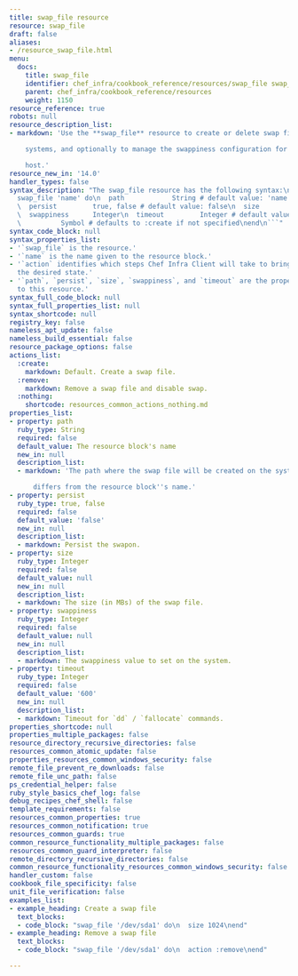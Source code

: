 ```yaml
---
title: swap_file resource
resource: swap_file
draft: false
aliases:
- /resource_swap_file.html
menu:
  docs:
    title: swap_file
    identifier: chef_infra/cookbook_reference/resources/swap_file swap_file
    parent: chef_infra/cookbook_reference/resources
    weight: 1150
resource_reference: true
robots: null
resource_description_list:
- markdown: 'Use the **swap_file** resource to create or delete swap files on Linux

    systems, and optionally to manage the swappiness configuration for a

    host.'
resource_new_in: '14.0'
handler_types: false
syntax_description: "The swap_file resource has the following syntax:\n\n``` ruby\n\
  swap_file 'name' do\n  path            String # default value: 'name' unless specified\n\
  \  persist         true, false # default value: false\n  size            Integer\n\
  \  swappiness      Integer\n  timeout         Integer # default value: 600\n  action\
  \          Symbol # defaults to :create if not specified\nend\n```"
syntax_code_block: null
syntax_properties_list:
- '`swap_file` is the resource.'
- '`name` is the name given to the resource block.'
- '`action` identifies which steps Chef Infra Client will take to bring the node into
  the desired state.'
- '`path`, `persist`, `size`, `swappiness`, and `timeout` are the properties available
  to this resource.'
syntax_full_code_block: null
syntax_full_properties_list: null
syntax_shortcode: null
registry_key: false
nameless_apt_update: false
nameless_build_essential: false
resource_package_options: false
actions_list:
  :create:
    markdown: Default. Create a swap file.
  :remove:
    markdown: Remove a swap file and disable swap.
  :nothing:
    shortcode: resources_common_actions_nothing.md
properties_list:
- property: path
  ruby_type: String
  required: false
  default_value: The resource block's name
  new_in: null
  description_list:
  - markdown: 'The path where the swap file will be created on the system if it

      differs from the resource block''s name.'
- property: persist
  ruby_type: true, false
  required: false
  default_value: 'false'
  new_in: null
  description_list:
  - markdown: Persist the swapon.
- property: size
  ruby_type: Integer
  required: false
  default_value: null
  new_in: null
  description_list:
  - markdown: The size (in MBs) of the swap file.
- property: swappiness
  ruby_type: Integer
  required: false
  default_value: null
  new_in: null
  description_list:
  - markdown: The swappiness value to set on the system.
- property: timeout
  ruby_type: Integer
  required: false
  default_value: '600'
  new_in: null
  description_list:
  - markdown: Timeout for `dd` / `fallocate` commands.
properties_shortcode: null
properties_multiple_packages: false
resource_directory_recursive_directories: false
resources_common_atomic_update: false
properties_resources_common_windows_security: false
remote_file_prevent_re_downloads: false
remote_file_unc_path: false
ps_credential_helper: false
ruby_style_basics_chef_log: false
debug_recipes_chef_shell: false
template_requirements: false
resources_common_properties: true
resources_common_notification: true
resources_common_guards: true
common_resource_functionality_multiple_packages: false
resources_common_guard_interpreter: false
remote_directory_recursive_directories: false
common_resource_functionality_resources_common_windows_security: false
handler_custom: false
cookbook_file_specificity: false
unit_file_verification: false
examples_list:
- example_heading: Create a swap file
  text_blocks:
  - code_block: "swap_file '/dev/sda1' do\n  size 1024\nend"
- example_heading: Remove a swap file
  text_blocks:
  - code_block: "swap_file '/dev/sda1' do\n  action :remove\nend"

---
```

